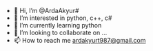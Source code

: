 - 👋 Hi, I’m @ArdaAkyur#
- 👀 I’m interested in python, c++, c#
- 🌱 I’m currently learning python
- 💞️ I’m looking to collaborate on ...
- 📫 How to reach me ardakyurt987@gmail.com

<!---
ArdaAkyurt/ArdaAkyurt is a ✨ special ✨ repository because its `README.md` (this file) appears on your GitHub profile.
You can click the Preview link to take a look at your changes.
--->
